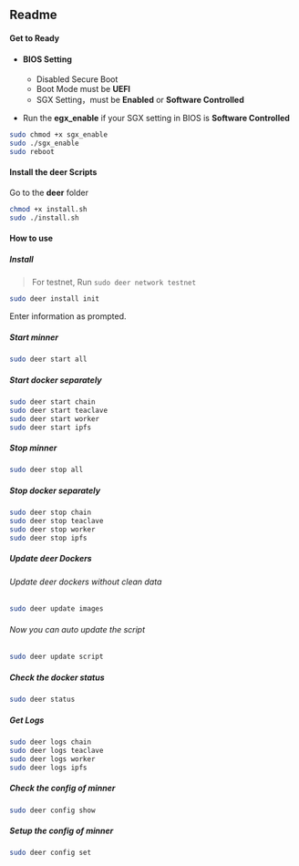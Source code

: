 ## Readme

#### Get to Ready

-   #### BIOS Setting

    -   Disabled Secure Boot
    -   Boot Mode must be **UEFI**
    -   SGX Setting，must be **Enabled** or **Software Controlled**

-   Run the **egx_enable** if your SGX setting in BIOS is  **Software Controlled**

```bash
sudo chmod +x sgx_enable
sudo ./sgx_enable
sudo reboot
```

#### Install the deer Scripts

Go to the **deer** folder

```bash
chmod +x install.sh
sudo ./install.sh
```

#### How to use

##### Install

> For testnet, Run `sudo deer network testnet`

```bash
sudo deer install init
```
Enter information as prompted.

##### Start minner
```bash
sudo deer start all
```
##### Start docker separately
```bash
sudo deer start chain
sudo deer start teaclave
sudo deer start worker
sudo deer start ipfs
```

##### Stop minner
```bash
sudo deer stop all
```
##### Stop docker separately
```bash
sudo deer stop chain
sudo deer stop teaclave
sudo deer stop worker
sudo deer stop ipfs
```

##### Update deer Dockers

###### Update deer dockers without clean data

```bash
sudo deer update images
```
###### Now you can auto update the script 

```bash
sudo deer update script
```

##### Check the docker status

```bash
sudo deer status
```

##### Get Logs

```bash
sudo deer logs chain
sudo deer logs teaclave
sudo deer logs worker
sudo deer logs ipfs
```

##### Check the config of minner


```bash
sudo deer config show
```
##### Setup the config of minner

```bash
sudo deer config set
```